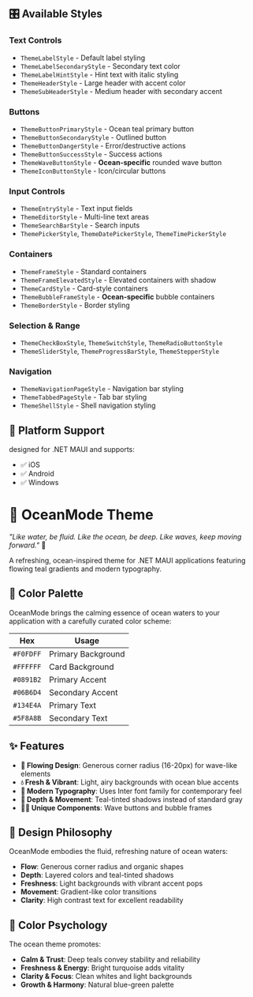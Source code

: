 ## 🎛️ Available Styles

### Text Controls
- `ThemeLabelStyle` - Default label styling
- `ThemeLabelSecondaryStyle` - Secondary text color
- `ThemeLabelHintStyle` - Hint text with italic styling
- `ThemeHeaderStyle` - Large header with accent color
- `ThemeSubHeaderStyle` - Medium header with secondary accent

### Buttons
- `ThemeButtonPrimaryStyle` - Ocean teal primary button
- `ThemeButtonSecondaryStyle` - Outlined button
- `ThemeButtonDangerStyle` - Error/destructive actions
- `ThemeButtonSuccessStyle` - Success actions
- `ThemeWaveButtonStyle` - **Ocean-specific** rounded wave button
- `ThemeIconButtonStyle` - Icon/circular buttons

### Input Controls
- `ThemeEntryStyle` - Text input fields
- `ThemeEditorStyle` - Multi-line text areas
- `ThemeSearchBarStyle` - Search inputs
- `ThemePickerStyle`, `ThemeDatePickerStyle`, `ThemeTimePickerStyle`

### Containers
- `ThemeFrameStyle` - Standard containers
- `ThemeFrameElevatedStyle` - Elevated containers with shadow
- `ThemeCardStyle` - Card-style containers
- `ThemeBubbleFrameStyle` - **Ocean-specific** bubble containers
- `ThemeBorderStyle` - Border styling

### Selection & Range
- `ThemeCheckBoxStyle`, `ThemeSwitchStyle`, `ThemeRadioButtonStyle`
- `ThemeSliderStyle`, `ThemeProgressBarStyle`, `ThemeStepperStyle`

### Navigation
- `ThemeNavigationPageStyle` - Navigation bar styling
- `ThemeTabbedPageStyle` - Tab bar styling
- `ThemeShellStyle` - Shell navigation styling

## 📱 Platform Support

designed for .NET MAUI and supports:
- ✅ iOS
- ✅ Android  
- ✅ Windows



# 🌊 OceanMode Theme

*"Like water, be fluid. Like the ocean, be deep. Like waves, keep moving forward."* 🌊

A refreshing, ocean-inspired theme for .NET MAUI applications featuring flowing teal gradients and modern typography.

## 🎨 Color Palette

OceanMode brings the calming essence of ocean waters to your application with a carefully curated color scheme:

Hex       | Usage              |
----------|--------------------|
`#F0FDFF` | Primary Background |
`#FFFFFF` | Card Background    |
`#0891B2` | Primary Accent     |
`#06B6D4` | Secondary Accent   |
`#134E4A` | Primary Text       |
`#5F8A8B` | Secondary Text     |

## ✨ Features

- **🌊 Flowing Design**: Generous corner radius (16-20px) for wave-like elements
- **💧 Fresh & Vibrant**: Light, airy backgrounds with ocean blue accents
- **🎯 Modern Typography**: Uses Inter font family for contemporary feel
- **🫧 Depth & Movement**: Teal-tinted shadows instead of standard gray
- **🏄‍♀️ Unique Components**: Wave buttons and bubble frames

## 🎨 Design Philosophy

OceanMode embodies the fluid, refreshing nature of ocean waters:

- **Flow**: Generous corner radius and organic shapes
- **Depth**: Layered colors and teal-tinted shadows
- **Freshness**: Light backgrounds with vibrant accent pops
- **Movement**: Gradient-like color transitions
- **Clarity**: High contrast text for excellent readability

## 🌊 Color Psychology

The ocean theme promotes:
- **Calm & Trust**: Deep teals convey stability and reliability
- **Freshness & Energy**: Bright turquoise adds vitality
- **Clarity & Focus**: Clean whites and light backgrounds
- **Growth & Harmony**: Natural blue-green palette

